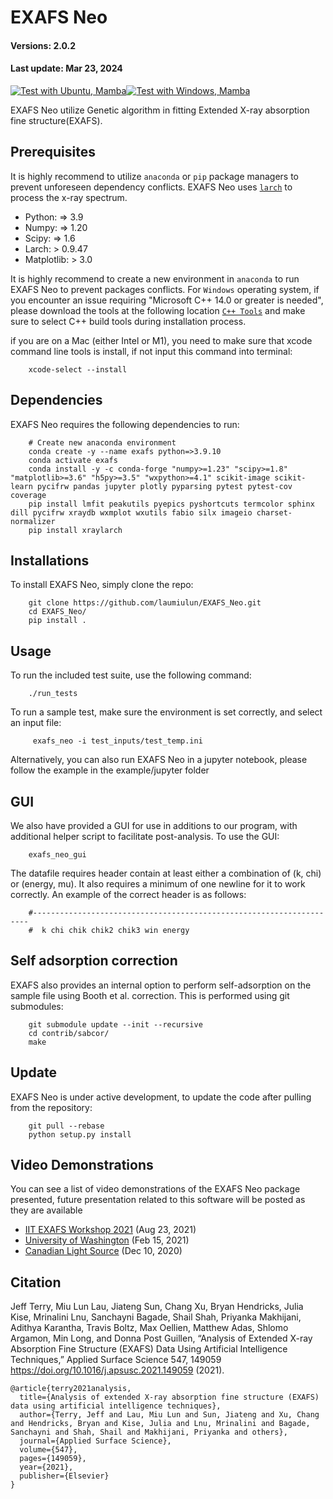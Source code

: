 # EXAFS Neo

#### Versions: 2.0.2

#### Last update: Mar 23, 2024

<!-- ![example workflow](https://github.com/laumiulun/EXAFS_Neo/actions/workflows/<WORKFLOW_FILE>/badge.svg) -->

[![Test with Ubuntu, Mamba](https://github.com/laumiulun/EXAFS_Neo/actions/workflows/test_ubuntu.yml/badge.svg?branch=devel)](https://github.com/laumiulun/EXAFS_Neo/actions/workflows/test_ubuntu.yml)[![Test with Windows, Mamba](https://github.com/laumiulun/EXAFS_Neo/actions/workflows/test_windows.yml/badge.svg?branch=devel)](https://github.com/laumiulun/EXAFS_Neo/actions/workflows/test_windows.yml)


EXAFS Neo utilize Genetic algorithm in fitting Extended X-ray absorption fine structure(EXAFS).

## Prerequisites

It is highly recommend to utilize `anaconda` or `pip` package managers to prevent unforeseen dependency conflicts. EXAFS Neo uses [`larch`](https://xraypy.github.io/xraylarch/) to process the x-ray spectrum.

- Python: => 3.9
- Numpy: => 1.20
- Scipy: => 1.6
- Larch: > 0.9.47
- Matplotlib: > 3.0

It is highly recommend to create a new environment in `anaconda` to run EXAFS Neo to prevent packages conflicts. For `Windows` operating system, if you encounter an issue requiring "Microsoft C++ 14.0 or greater is needed", please download the tools at the following location [`C++ Tools`](https://visualstudio.microsoft.com/visual-cpp-build-tools/) and make sure to select C++ build tools during installation process.

if you are on a Mac (either Intel or M1), you need to make sure that xcode command line tools is install, if not input this command into terminal:

        xcode-select --install

## Dependencies

EXAFS Neo requires the following dependencies to run:

        # Create new anaconda environment
        conda create -y --name exafs python=>3.9.10
        conda activate exafs
        conda install -y -c conda-forge "numpy>=1.23" "scipy>=1.8" "matplotlib>=3.6" "h5py>=3.5" "wxpython>=4.1" scikit-image scikit-learn pycifrw pandas jupyter plotly pyparsing pytest pytest-cov coverage
        pip install lmfit peakutils pyepics pyshortcuts termcolor sphinx dill pycifrw xraydb wxmplot wxutils fabio silx imageio charset-normalizer
        pip install xraylarch

## Installations

To install EXAFS Neo, simply clone the repo:

        git clone https://github.com/laumiulun/EXAFS_Neo.git
        cd EXAFS_Neo/
        pip install .

## Usage

To run the included test suite, use the following command:

        ./run_tests

To run a sample test, make sure the environment is set correctly, and select an input file:

         exafs_neo -i test_inputs/test_temp.ini

Alternatively, you can also run EXAFS Neo in a jupyter notebook, please follow the example in the example/jupyter folder

## GUI

We also have provided a GUI for use in additions to our program, with additional helper script to facilitate post-analysis. To use the GUI:

        exafs_neo_gui

The datafile requires header contain at least either a combination of (k, chi) or (energy, mu). It also requires a minimum of one newline for it to work correctly. An example of the correct header is as follows:

        #---------------------------------------------------------------------
        #  k chi chik chik2 chik3 win energy

## Self adsorption correction

EXAFS also provides an internal option to perform self-adsorption on the sample file using Booth et al. correction. This is performed using git submodules:

        git submodule update --init --recursive
        cd contrib/sabcor/
        make

## Update

EXAFS Neo is under active development, to update the code after pulling from the repository:

        git pull --rebase
        python setup.py install



## Video Demonstrations

You can see a list of video demonstrations of the EXAFS Neo package presented, future presentation related to this software will be posted as they are available

<!-- - https://www.youtube.com/playlist?list=PLqZCvArs4yF8IrREQ3AzZJX2N-IRAPEmy [Aug 23, 2021] (IIT EXAFS Workshop 2021)
- https://youtu.be/KwhItvwhapg [Feb 15, 2021] (University of Washington)
- https://youtu.be/jqISqq_FFR8 [Dec 10, 2020] (Canadian Light Source) -->

- [IIT EXAFS Workshop 2021](https://www.youtube.com/playlist?list=PLqZCvArs4yF8IrREQ3AzZJX2N-IRAPEmy) (Aug 23, 2021)
- [University of Washington](https://youtu.be/KwhItvwhapg) (Feb 15, 2021)
- [Canadian Light Source](https://youtu.be/jqISqq_FFR8) (Dec 10, 2020)

## Citation

Jeff Terry, Miu Lun Lau, Jiateng Sun, Chang Xu, Bryan Hendricks, Julia Kise, Mrinalini Lnu, Sanchayni Bagade, Shail Shah, Priyanka Makhijani, Adithya Karantha, Travis Boltz, Max Oellien, Matthew Adas, Shlomo Argamon, Min Long, and Donna Post Guillen, “Analysis of Extended X-ray Absorption Fine Structure (EXAFS) Data Using Artificial Intelligence Techniques,” Applied Surface Science 547, 149059 <https://doi.org/10.1016/j.apsusc.2021.149059> (2021).

    @article{terry2021analysis,
      title={Analysis of extended X-ray absorption fine structure (EXAFS) data using artificial intelligence techniques},
      author={Terry, Jeff and Lau, Miu Lun and Sun, Jiateng and Xu, Chang and Hendricks, Bryan and Kise, Julia and Lnu, Mrinalini and Bagade, Sanchayni and Shah, Shail and Makhijani, Priyanka and others},
      journal={Applied Surface Science},
      volume={547},
      pages={149059},
      year={2021},
      publisher={Elsevier}
    }